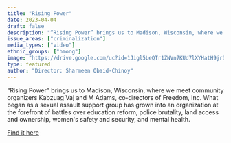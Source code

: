 ```yaml
---
title: "Rising Power"
date: 2023-04-04
draft: false
description: "“Rising Power” brings us to Madison, Wisconsin, where we meet community organizers Kabzuag Vaj and M Adams, co-directors of Freedom, Inc. What began as a sexual assault support group has grown into an organization at the forefront of battles over education reform, police brutality, land access and ownership, women's safety and security, and mental health."
issue_areas: ["criminalization"]
media_types: ["video"]
ethnic_groups: ["hmong"]
image: "https://drive.google.com/uc?id=1Jigl5LeQTr1ZNVn7KUd7lXYHatH9jrDI"
type: featured
author: "Director: Sharmeen Obaid-Chinoy"
---
```


“Rising Power” brings us to Madison, Wisconsin, where we meet community organizers Kabzuag Vaj and M Adams, co-directors of Freedom, Inc. What began as a sexual assault support group has grown into an organization at the forefront of battles over education reform, police brutality, land access and ownership, women's safety and security, and mental health.

[Find it here](https://fundamental-film.com/rising-power/)
